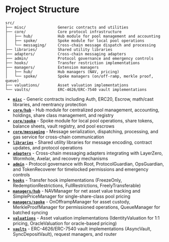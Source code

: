 # Project Structure

```
src/
├── misc/              Generic contracts and utilities
├── core/              Core protocol infrastructure
│   ├── hub/           Hub module for pool management and accounting
│   ├── spoke/         Spoke module for local pool operations
│   └── messaging/     Cross-chain message dispatch and processing
├── libraries/         Shared utility libraries
├── adapters/          Cross-chain messaging adapters
├── admin/             Protocol governance and emergency controls
├── hooks/             Transfer restriction implementations
├── managers/          Extension managers
│   ├── hub/           Hub managers (NAV, pricing)
│   └── spoke/         Spoke managers (on/off-ramp, merkle proof, queue)
├── valuations/        Asset valuation implementations
└── vaults/            ERC-4626/ERC-7540 vault implementations
```

- **[`misc`](./misc)** - Generic contracts including Auth, ERC20, Escrow, math/cast libraries, and reentrancy protection
- **[`core/hub`](./core/hub)** - Hub module for centralized pool management, accounting, holdings, share class management, and registry
- **[`core/spoke`](./core/spoke)** - Spoke module for local pool operations, share tokens, balance sheets, vault registry, and pool escrows
- **[`core/messaging`](./core/messaging)** - Message serialization, dispatching, processing, and gas service for cross-chain communication
- **[`libraries`](./libraries)** - Shared utility libraries for message encoding, contract updates, and protocol operations
- **[`adapters`](./adapters)** - Cross-chain messaging adapters integrating with LayerZero, Wormhole, Axelar, and recovery mechanisms
- **[`admin`](./admin)** - Protocol governance with Root, ProtocolGuardian, OpsGuardian, and TokenRecoverer for timelocked permissions and emergency controls
- **[`hooks`](./hooks)** - Transfer hook implementations (FreezeOnly, RedemptionRestrictions, FullRestrictions, FreelyTransferable)
- **[`managers/hub`](./managers/hub)** - NAVManager for net asset value tracking and SimplePriceManager for single-share-class pool pricing
- **[`managers/spoke`](./managers/spoke)** - OnOfframpManager for asset custody, MerkleProofManager for permissioned operations, QueueManager for batched syncing
- **[`valuations`](./valuations)** - Asset valuation implementations (IdentityValuation for 1:1 pricing, OracleValuation for oracle-based pricing)
- **[`vaults`](./vaults)** - ERC-4626/ERC-7540 vault implementations (AsyncVault, SyncDepositVault), request managers, and router

